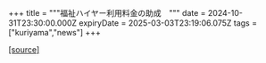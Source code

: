 +++
title = """福祉ハイヤー利用料金の助成　"""
date = 2024-10-31T23:30:00.000Z
expiryDate = 2025-03-03T23:19:06.075Z
tags = ["kuriyama","news"]
+++


[[source]](https://www.town.kuriyama.hokkaido.jp/soshiki/39/29309.html)
